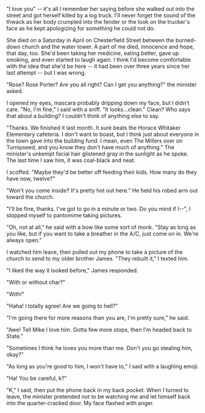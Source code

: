 "I love you" -- it's all I remember her saying before she walked out into the street and got herself killed by a log truck. I'll never forget the sound of the thwack as her body crumpled into the fender or the look on the trucker's face as he kept apologizing for something he could not do.

She died on a Saturday in April on Chesterfield Street between the burned-down church and the water tower. A part of me died, innocence and hope, that day, too. She'd been taking her medicine, eating better, gave up smoking, and even started to laugh again. I think I'd become comfortable with the idea that she'd be here -- it had been over three years since her last attempt -- but I was wrong.

"Rose? Rose Porter? Are you all right? Can I get you anything?" the minister asked.

I opened my eyes, mascara probably dripping down my face, but I didn't care. "No, I'm fine," I said with a sniff. "It looks...clean." Clean? Who says that about a building? I couldn't think of anything else to say.

"Thanks. We finished it last month. It sure beats the Horace Whitaker Elementary cafeteria. I don't want to boast, but I think just about everyone in the town gave into the building fund. I mean, even The Millers over on Turnipseed, and you know they don't have much of anything." The minister's unkempt facial hair glistened gray in the sunlight as he spoke. The last time I saw him, it was coal-black and neat.

I scoffed. "Maybe they'd be better off feeding their kids. How many do they have now, twelve?"

"Won't you come inside? It's pretty hot out here." He held his robed arm out toward the church.

"I'll be fine, thanks. I've got to go in a minute or two. Do you mind if I--", I stopped myself to pantomime taking pictures.

"Oh, not at all," he said with a bow like some sort of monk. "Stay as long as you like, but if you want to take a breather in the A/C, just come on in. We're always open."

I watched him leave, then pulled out my phone to take a picture of the church to send to my older brother James. "They rebuilt it," I texted him.

"I liked the way it looked before," James responded.

"With or without char?"

"With!"

"Haha! I totally agree! Are we going to hell?"

"I'm going there for more reasons than you are, I'm pretty sure," he said.

"Awe! Tell Mike I love him. Gotta few more stops, then I'm headed back to State."

"Sometimes I think he loves you more than me. Don't you go stealing him, okay?"

"As long as you're good to him, I won't have to," I said with a laughing emoji.

"Ha! You be careful, k?"

"K," I said, then put the phone back in my back pocket. When I turned to leave, the minister pretended not to be watching me and let himself back into the quarter-cracked door. My face flashed with anger.
